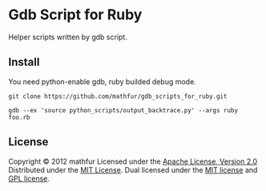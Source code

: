 Gdb Script for Ruby
===================
Helper scripts written by gdb script.
 
Install
-------
You need python-enable gdb, ruby builded debug mode.
```shell
git clone https://github.com/mathfur/gdb_scripts_for_ruby.git
```
```shell
gdb --ex 'source python_scripts/output_backtrace.py' --args ruby foo.rb
```

License
-------
Copyright &copy; 2012 mathfur
Licensed under the [Apache License,  Version 2.0][Apache]
Distributed under the [MIT License][mit].
Dual licensed under the [MIT license][MIT] and [GPL license][GPL].
 
[Apache]: http://www.apache.org/licenses/LICENSE-2.0
[MIT]: http://www.opensource.org/licenses/mit-license.php

[GPL]: http://www.gnu.org/licenses/gpl.html
